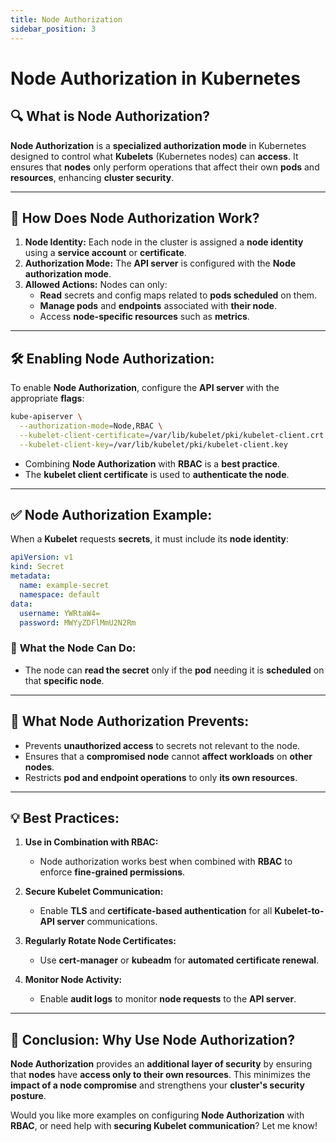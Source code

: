 ```yaml
---
title: Node Authorization
sidebar_position: 3
---
```


# Node Authorization in Kubernetes

## 🔍 What is Node Authorization?

**Node Authorization** is a **specialized authorization mode** in Kubernetes designed to control what **Kubelets** (Kubernetes nodes) can **access**. It ensures that **nodes** only perform operations that affect their own **pods** and **resources**, enhancing **cluster security**.

---

## 🚦 **How Does Node Authorization Work?**

1. **Node Identity:** Each node in the cluster is assigned a **node identity** using a **service account** or **certificate**.
2. **Authorization Mode:** The **API server** is configured with the **Node authorization mode**.
3. **Allowed Actions:** Nodes can only:
   - **Read** secrets and config maps related to **pods scheduled** on them.
   - **Manage pods** and **endpoints** associated with **their node**.
   - Access **node-specific resources** such as **metrics**.

---

## 🛠️ **Enabling Node Authorization:**

To enable **Node Authorization**, configure the **API server** with the appropriate **flags**:

```bash
kube-apiserver \
  --authorization-mode=Node,RBAC \
  --kubelet-client-certificate=/var/lib/kubelet/pki/kubelet-client.crt \
  --kubelet-client-key=/var/lib/kubelet/pki/kubelet-client.key
```

- Combining **Node Authorization** with **RBAC** is a **best practice**.
- The **kubelet client certificate** is used to **authenticate the node**.

---

## ✅ **Node Authorization Example:**

When a **Kubelet** requests **secrets**, it must include its **node identity**:

```yaml
apiVersion: v1
kind: Secret
metadata:
  name: example-secret
  namespace: default
data:
  username: YWRtaW4=
  password: MWYyZDFlMmU2N2Rm
```

### 🧠 **What the Node Can Do:**

- The node can **read the secret** only if the **pod** needing it is **scheduled** on that **specific node**.

---

## 🚫 **What Node Authorization Prevents:**

- Prevents **unauthorized access** to secrets not relevant to the node.
- Ensures that a **compromised node** cannot **affect workloads** on **other nodes**.
- Restricts **pod and endpoint operations** to only **its own resources**.

---

## 💡 **Best Practices:**

1. **Use in Combination with RBAC:**
   - Node authorization works best when combined with **RBAC** to enforce **fine-grained permissions**.

2. **Secure Kubelet Communication:**
   - Enable **TLS** and **certificate-based authentication** for all **Kubelet-to-API server** communications.

3. **Regularly Rotate Node Certificates:**
   - Use **cert-manager** or **kubeadm** for **automated certificate renewal**.

4. **Monitor Node Activity:**
   - Enable **audit logs** to monitor **node requests** to the **API server**.

---

## 🔐 **Conclusion: Why Use Node Authorization?**

**Node Authorization** provides an **additional layer of security** by ensuring that **nodes** have **access only to their own resources**. This minimizes the **impact of a node compromise** and strengthens your **cluster's security posture**.

Would you like more examples on configuring **Node Authorization** with **RBAC**, or need help with **securing Kubelet communication**? Let me know!
